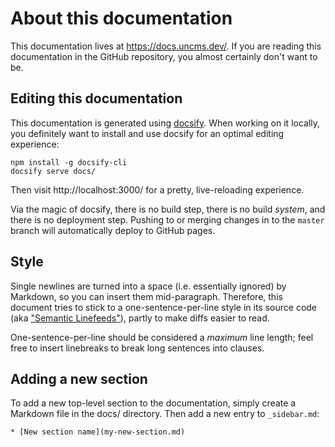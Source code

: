 # About this documentation

This documentation lives at https://docs.uncms.dev/.
If you are reading this documentation in the GitHub repository, you almost certainly don't want to be.

## Editing this documentation

This documentation is generated using [docsify](https://docsify.js.org/).
When working on it locally, you definitely want to install and use docsify for an optimal editing experience:

```
npm install -g docsify-cli
docsify serve docs/
```

Then visit http://localhost:3000/ for a pretty, live-reloading experience.

Via the magic of docsify, there is no build step, there is no build _system_, and there is no deployment step.
Pushing to or merging changes in to the `master` branch will automatically deploy to GitHub pages.

## Style

Single newlines are turned into a space (i.e. essentially ignored) by Markdown, so you can insert them mid-paragraph. Therefore, this document tries to stick to a one-sentence-per-line style in its source code (aka ["Semantic Linefeeds"](https://rhodesmill.org/brandon/2012/one-sentence-per-line/)),
partly to make diffs easier to read.

One-sentence-per-line should be considered a _maximum_ line length;
feel free to insert linebreaks to break long sentences into clauses.

## Adding a new section

To add a new top-level section to the documentation, simply create a Markdown file in the docs/ directory.
Then add a new entry to `_sidebar.md`:

```
* [New section name](my-new-section.md)
```
